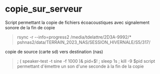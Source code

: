 # copie_sur_serveur
Script permettant la copie de fichiers écoacoustiques avec signalement sonore de la fin de copie
> rsync -r --info=progress2 /media/tdelattre/2D3A-9992/* pshnas2/data/TERRAIN_2023_NAS/SESSION_HIVERNALE/S5/317/

copie de source (carte sd) vers destination (nas)

> ; ( speaker-test -t sine -f 1000 )& pid=$! ; sleep 1s ; kill -9 $pid
script permettant d'émettre un son d'une seconde à la fin de la copie
